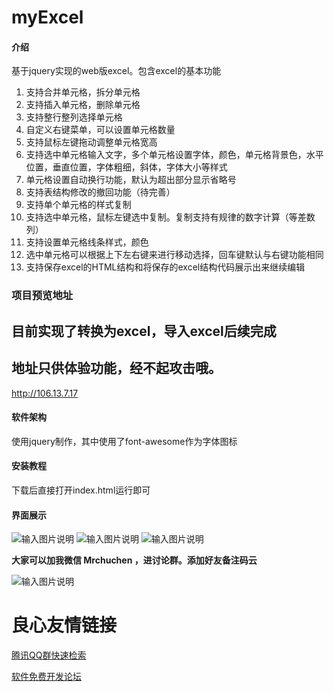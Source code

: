 # myExcel

#### 介绍
基于jquery实现的web版excel。包含excel的基本功能
1. 支持合并单元格，拆分单元格
2. 支持插入单元格，删除单元格
3. 支持整行整列选择单元格
4. 自定义右键菜单，可以设置单元格数量
5. 支持鼠标左键拖动调整单元格宽高
6. 支持选中单元格输入文字，多个单元格设置字体，颜色，单元格背景色，水平位置，垂直位置，字体粗细，斜体，字体大小等样式
7. 单元格设置自动换行功能，默认为超出部分显示省略号
8. 支持表结构修改的撤回功能（待完善）
9. 支持单个单元格的样式复制
10. 支持选中单元格，鼠标左键选中复制。复制支持有规律的数字计算（等差数列）
11. 支持设置单元格线条样式，颜色
12. 选中单元格可以根据上下左右键来进行移动选择，回车键默认与右键功能相同
13. 支持保存excel的HTML结构和将保存的excel结构代码展示出来继续编辑

### 项目预览地址
## 目前实现了转换为excel，导入excel后续完成
## 地址只供体验功能，经不起攻击哦。
http://106.13.7.17

#### 软件架构
使用jquery制作，其中使用了font-awesome作为字体图标


#### 安装教程

下载后直接打开index.html运行即可

#### 界面展示

![输入图片说明](https://gitee.com/uploads/images/2019/0406/145438_38e53dca_1325113.png "微信截图_20190406134820.png")
![输入图片说明](https://gitee.com/uploads/images/2019/0406/145450_73e79354_1325113.png "微信截图_20190406134906.png")
![输入图片说明](https://gitee.com/uploads/images/2019/0406/145509_c843888f_1325113.png "微信截图_20190406135056.png")

**大家可以加我微信 Mrchuchen ，进讨论群。添加好友备注码云**


![输入图片说明](https://images.gitee.com/uploads/images/2019/0725/111909_3ab5f52a_1325113.jpeg "f7374c8e0b3b9aab44df1b921c59c9b.jpg")

 # 良心友情链接

[腾讯QQ群快速检索](http://u.720life.cn/s/8cf73f7c)

[软件免费开发论坛](http://u.720life.cn/s/bbb01dc0)
